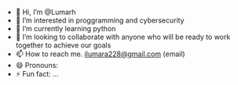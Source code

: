- 👋 Hi, I’m @Lumarh
- 👀 I’m interested in proggramming and cybersecurity
- 🌱 I’m currently learning python
- 💞️ I’m looking to collaborate with anyone who will be ready to work together to achieve our goals
- 📫 How to reach me. ilumara228@gmail.com (email)
- 😄 Pronouns:
- ⚡ Fun fact: ...

<!---
Lumarh/Lumarh is a ✨ special ✨ repository because its `README.md` (this file) appears on your GitHub profile.
You can click the Preview link to take a look at your changes.
--->
